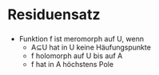 # Residuensatz
### 
+ Funktion f ist meromorph auf U, wenn
	+ A⊆U hat in U keine Häufungspunkte
	+ f holomorph auf U bis auf A
	+ f hat in A höchstens Pole